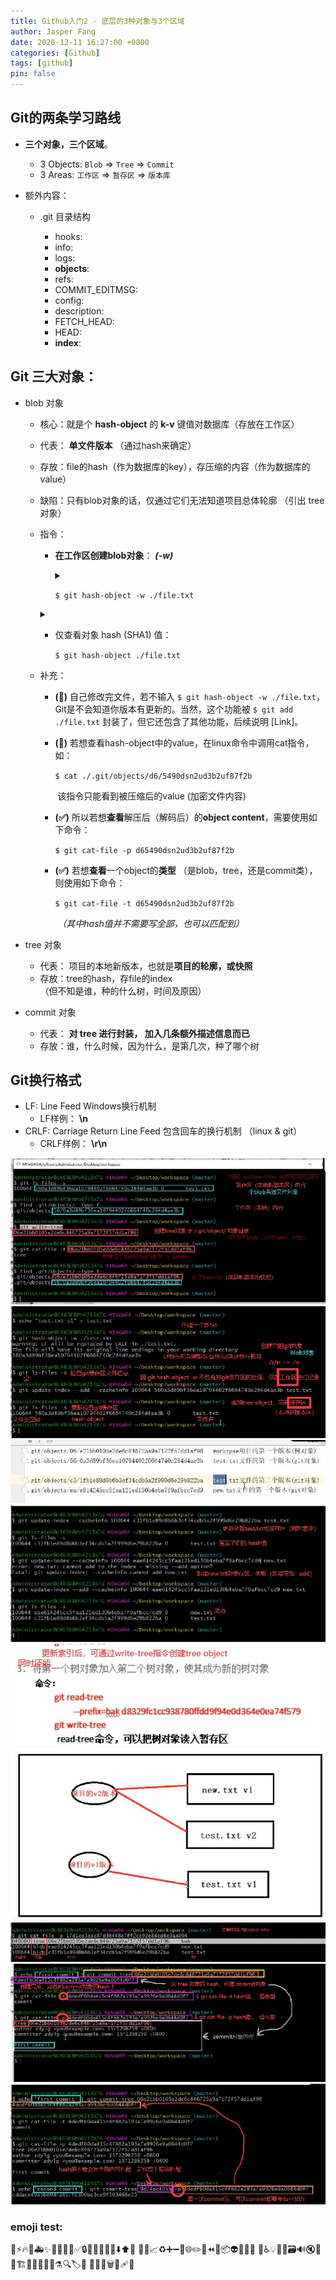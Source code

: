 ```yaml
---
title: Github入门2 - 底层的3种对象与3个区域
author: Jasper Fang
date: 2020-12-11 16:27:00 +0800
categories: [Github]
tags: [github]
pin: false
---
```


## Git的两条学习路线

* **三个对象，三个区域**。
  * 3 Objects: `Blob` => `Tree` => `Commit`
  * 3 Areas: `工作区` => `暂存区` => `版本库`

* 额外内容：

  * .git 目录结构

    * hooks: 
    * info: 
    * logs: 
    * **objects**: 
    * refs: 
    * COMMIT_EDITMSG: 
    * config: 
    * description: 
    * FETCH_HEAD: 
    * HEAD: 
    * **index**: 

    

## Git 三大对象：

* blob 对象 

  * 核心：就是个 **hash-object** 的 **k-v** 键值对数据库（存放在工作区）

  * 代表： **单文件版本**   （通过hash来确定）

  * 存放：file的hash（作为数据库的key），存压缩的内容（作为数据库的value）   

  * 缺陷：只有blob对象的话，仅通过它们无法知道项目总体轮廓  （引出 tree 对象）

  * 指令：

    * **在工作区创建blob对象**： ***(-w)***
      <details>
        <summary></summary>  
        
        `$ echo "test content v1" > ./file.txt`
      </details>
      
      `$ git hash-object -w ./file.txt`
    <details>
      <summary></summary>  
    
      * 通过linux管道(pipeline)指令，在工作区直接创建blob对象（不常用）：
     
           `$ echo 'test content' | git hash-object -w --stdin`
     
           (--stdin = STarDand INput from command)
    </details>
   
    * 仅查看对象 hash (SHA1) 值：

      `$ git hash-object ./file.txt`

  * 补充：

    * **(🚩)** 自己修改完文件，若不输入 `$ git hash-object -w ./file.txt`， Git是不会知道你版本有更新的。当然，这个功能被  `$ git add ./file.txt` 封装了，但它还包含了其他功能，后续说明 [Link]。

    * **(💩)** 若想查看hash-object中的value，在linux命令中调用cat指令，如：

      `$ cat ./.git/objects/d6/5490dsn2ud3b2uf87f2b`

      ​      该指令只能看到被压缩后的value (加密文件内容) 

    * **(✅)** 所以若想**查看**解压后（解码后）的**object content**，需要使用如下命令：

      `$ git cat-file -p d65490dsn2ud3b2uf87f2b` 

    * **(✅)** 若想**查看**一个object的**类型** （是blob，tree，还是commit类），则使用如下命令：

      `$ git cat-file -t d65490dsn2ud3b2uf87f2b` 

      ​    *（其中hash值并不需要写全部，也可以匹配到）*

* tree 对象

  * 代表： 项目的本地新版本，也就是**项目的轮廓，或快照**
  * 存放：tree的hash，存file的index    
    （但不知是谁，种的什么树，时间及原因） 

* commit 对象

  * 代表： **对 tree 进行封装， 加入几条额外描述信息而已**  
  * 存放：谁，什么时候，因为什么，是第几次，种了哪个树



## Git换行格式  

* LF:  Line Feed Windows换行机制   
  * LF样例：    **\n**  
* CRLF: Carriage Return Line Feed 包含回车的换行机制 （linux & git）  
  * CRLF样例：   **\r\n**  



 ![image1](/assets/img/postimage/1.jpg "image1")  
 ![image2](/assets/img/postimage/2.jpg "image2")  
 ![image3](/assets/img/postimage/3.jpg "image3")  
 ![image4](/assets/img/postimage/4.jpg "image4")  
 ![image5](/assets/img/postimage/5.jpg "image5")  
 ![image6](/assets/img/postimage/6.jpg "image6")  
 ![image7](/assets/img/postimage/7.jpg "image7")  
 ![image8](/assets/img/postimage/8.jpg "image8")  
 ![image9](/assets/img/postimage/9.jpg "image9")  


### emoji test: 

🎨⚡️🔥🐛🚑✨📝🚀🎉💄✅🔒🔖🔧🚨🚧💚⬇️⬆️📌
📌👷📈♻️➕➖🔨🌐✏️💩⏪🔀📦👽🚚📄💥
🍱♿️💡🍻💬🗃🔊🔇👥🚸🏗📱🤡🥚🙈📸⚗🔍🏷️🌱
🚩🥅💫🗑🛂🩹🧐 